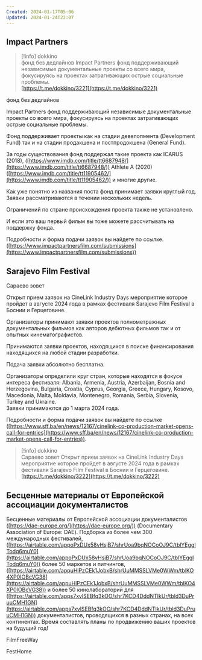 ```yaml
---
Created: 2024-01-17T05:06
Updated: 2024-01-24T22:07
---
```

## Impact Partners

> [!info] dokkino  
> фонд без дедлайнов Impact Partners фонд поддерживающий независимые документальные проекты со всего мира, фокусируясь на проектах затрагивающих острые социальные проблемы.  
> [https://t.me/dokkino/3221](https://t.me/dokkino/3221)  

фонд без дедлайнов

Impact Partners фонд поддерживающий независимые документальные проекты со всего мира, фокусируясь на проектах затрагивающих острые социальные проблемы.

Фонд поддерживает проекты как на стадии девелопмента (Development Fund) так и на стадии продакшена и постпродокшена (General Fund).

За годы существования фонд поддержал такие проекта как ICARUS (2018), ([https://www.imdb.com/title/tt6687948/](https://www.imdb.com/title/tt6687948/)) Athlete A (2020) ([https://www.imdb.com/title/tt11905462/](https://www.imdb.com/title/tt11905462/)) и многие другие.

Как уже понятно из названия поста фонд принимает заявки круглый год. Заявки рассматриваются в течении нескольких недель.

Ограничений по стране происхождения проекта также не установлено.

И если это ваш первый фильм вы тоже можете рассчитывать на поддержку фонда.

Подробности и форма подачи заявок вы найдете по ссылке. ([https://www.impactpartnersfilm.com/submissions](https://www.impactpartnersfilm.com/submissions))

## Sarajevo Film Festival

Сараево зовет

Открыт прием заявок на CineLink Industry Days мероприятие которое пройдет в августе 2024 года в рамках фестиваля Sarajevo Film Festival в Боснии и Герцеговине.

Организаторы принимают заявки проектов полнометражных документальных фильмов как авторов дебютных фильмов так и от опытных кинематографистов.

Принимаются заявки проектов, находящихся в поиске финансирования находящихся на любой стадии разработки.

Подача заявки абсолютно бесплатна.

Организаторы определили круг стран, которые находятся в фокусе интереса фестиваля: Albania, Armenia, Austria, Azerbaijan, Bosnia and Herzegovina, Bulgaria, Croatia, Cyprus, Georgia, Greece, Hungary, Kosovo, Macedonia, Malta, Moldavia, Montenegro, Romania, Serbia, Slovenia, Turkey and Ukraine.  
Заявки принимаются до 1 марта 2024 года.  

Подробности и форма подачи заявок вы найдете по ссылке ([https://www.sff.ba/en/news/12167/cinelink-co-production-market-opens-call-for-entries](https://www.sff.ba/en/news/12167/cinelink-co-production-market-opens-call-for-entries)).

> [!info] dokkino  
> Сараево зовет Открыт прием заявок на CineLink Industry Days мероприятие которое пройдет в августе 2024 года в рамках фестиваля Sarajevo Film Festival в Боснии и Герцеговине.  
> [https://t.me/dokkino/3222](https://t.me/dokkino/3222)  

## Бесценные материалы от Европейской ассоциации документалистов

Бесценные материалы от Европейской ассоциации документалистов ([https://dae-europe.org/](https://dae-europe.org/)) (Documentary Association of Europe: DAE). Подборка из более чем 300 международных фестивалей, ([https://airtable.com/appoPxDUx58vHsjB7/shrUoa9bqNOCoOJ9C/tblYEgglTodq6muY0](https://airtable.com/appoPxDUx58vHsjB7/shrUoa9bqNOCoOJ9C/tblYEgglTodq6muY0)) более 50 маркетов и питчингов, ([https://airtable.com/appuHlPzCEk1JobxB/shrUuMMSSLVMe0WWm/tblKO4XP0IOBcVG38](https://airtable.com/appuHlPzCEk1JobxB/shrUuMMSSLVMe0WWm/tblKO4XP0IOBcVG38)) и более 50 кинолабораторий для ([https://airtable.com/apps7xvlSEBfq3kOO/shr7KCD4DddNTIkUr/tbld3DuPruuCMH1GN](https://airtable.com/apps7xvlSEBfq3kOO/shr7KCD4DddNTIkUr/tbld3DuPruuCMH1GN)) документалистов, проводящихся в разных странах, на всех континентах. Время составлять планы по продвижению ваших проектов на будущий год!

  

FilmFreeWay

FestHome